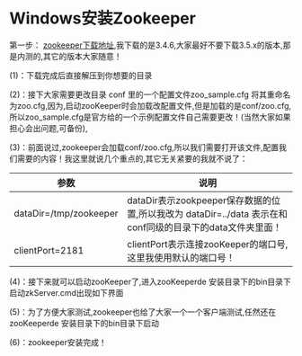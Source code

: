 # Windows安装Zookeeper

第一步：
[zookeeper下载地址](https://archive.apache.org/dist/zookeeper/),我下载的是3.4.6,大家最好不要下载3.5.x的版本,那是内测的,其它的版本大家随意！

(1)：下载完成后直接解压到你想要的目录

(2)：接下大家需要更改目录 conf 里的一个配置文件zoo_sample.cfg 将其重命名为zoo.cfg,因为,启动zooKeeper时会加载改配置文件,但是加载的是conf/zoo.cfg,所以zoo_sample.cfg是官方给的一个示例配置文件自己需要更改！(当然大家如果担心会出问题,可备份),

(3)：前面说过,zookeeper会加载conf/zoo.cfg,所以我们需要打开该文件,配置我们需要的内容！我这里就说几个重点的,其它无关紧要的我就不说了：

|参数|说明|
|--|--|
dataDir=/tmp/zookeeper|dataDir表示zookpeeper保存数据的位置,所以我改为 dataDir=../data  表示在和conf同级的目录下的data文件夹里面！
clientPort=2181|clientPort表示连接zooKeeper的端口号,这里我使用默认的端口号！

(4)：接下来就可以启动zooKeeper了,进入zooKeeperde 安装目录下的bin目录下启动zkServer.cmd出现如下界面

(5)：为了方便大家测试,zookeeper也给了大家一个一个客户端测试,任然还在zooKeeperde 安装目录下的bin目录下启动

(6)：zookeeper安装完成！
